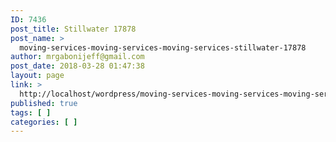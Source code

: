 ```yaml
---
ID: 7436
post_title: Stillwater 17878
post_name: >
  moving-services-moving-services-moving-services-stillwater-17878
author: mrgabonijeff@gmail.com
post_date: 2018-03-28 01:47:38
layout: page
link: >
  http://localhost/wordpress/moving-services-moving-services-moving-services-stillwater-17878/
published: true
tags: [ ]
categories: [ ]
---
```

